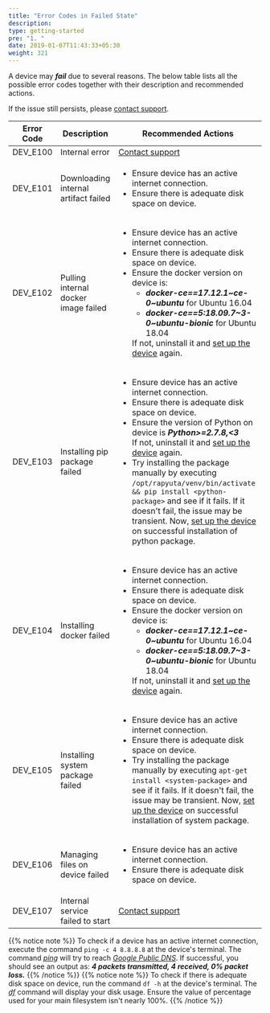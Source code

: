```yaml
---
title: "Error Codes in Failed State"
description:
type: getting-started
pre: "1. "
date: 2019-01-07T11:43:33+05:30
weight: 321
---
```

A device may ***fail*** due to several reasons. The below table
lists all the possible error codes together with their
description and recommended actions.

If the issue still persists, please <a href="#" onclick="javascript:FreshWidget.show();">contact support</a>.

| Error Code | Description | Recommended Actions |
| ---------- | ----------- | ----------------------- |
| DEV_E100 | Internal error | <a href="#" onclick="javascript:FreshWidget.show();">Contact support</a> |
| DEV_E101 | Downloading internal artifact failed | <ul><li>Ensure device has an active internet connection.</li><li>Ensure there is adequate disk space on device.</li></ul> |
| DEV_E102 | Pulling internal docker image failed | <ul><li>Ensure device has an active internet connection.</li><li>Ensure there is adequate disk space on device.</li><li>Ensure the docker version on device is:  <ul><li>***docker-ce==17.12.1~ce-0~ubuntu*** for Ubuntu 16.04</li><li>***docker-ce==5:18.09.7~3-0~ubuntu-bionic*** for Ubuntu 18.04</li></ul>If not, uninstall it and [set up the device](/getting-started/add-new-device/#setting-up-a-device) again.</li></ul> |
| DEV_E103 | Installing pip package failed | <ul><li>Ensure device has an active internet connection.</li><li>Ensure there is adequate disk space on device.</li><li>Ensure the version of Python on device is ***Python>=2.7.8,\<3***<br>If not, uninstall it and [set up the device](/getting-started/add-new-device/#setting-up-a-device) again.</li><li>Try installing the package manually by executing `/opt/rapyuta/venv/bin/activate && pip install <python-package>` and see if it fails. If it doesn't fail, the issue may be transient. Now, [set up the device](/getting-started/add-new-device/#setting-up-a-device) on successful installation of python package.</li></ul> |
| DEV_E104 | Installing docker failed | <ul><li>Ensure device has an active internet connection.</li><li>Ensure there is adequate disk space on device.</li><li>Ensure the docker version on device is:<ul><li>***docker-ce==17.12.1~ce-0~ubuntu*** for Ubuntu 16.04</li><li>***docker-ce==5:18.09.7~3-0~ubuntu-bionic*** for Ubuntu 18.04</li></ul>If not, uninstall it and [set up the device](/getting-started/add-new-device/#setting-up-a-device) again.</li></ul> |
| DEV_E105 | Installing system package failed | <ul><li>Ensure device has an active internet connection.</li><li>Ensure there is adequate disk space on device.</li><li>Try installing the package manually by executing `apt-get install <system-package>` and see if it fails. If it doesn't fail, the issue may be transient. Now, [set up the device](/getting-started/add-new-device/#setting-up-a-device) on successful installation of system package.</li></ul> |
| DEV_E106 | Managing files on device failed | <ul><li>Ensure device has an active internet connection.</li><li>Ensure there is adequate disk space on device.</li></ul> |
| DEV_E107 | Internal service failed to start | <a href="#" onclick="javascript:FreshWidget.show();">Contact support</a> |

{{% notice note %}}
To check if a device has an active internet connection, execute the command
`ping -c 4 8.8.8.8` at the device's terminal. The command
*[ping](https://linux.die.net/man/8/ping)* will try
to reach *[Google Public DNS](https://en.wikipedia.org/wiki/Google_Public_DNS)*.
If successful, you should see an output as:
***4 packets transmitted, 4 received, 0% packet loss.***
{{% /notice %}}
{{% notice note %}}
To check if there is adequate disk space on device, run the command `df -h`
at the device's terminal. The *[df](https://linux.die.net/man/1/df)* command
will display your disk usage. Ensure the value of percentage used for
your main filesystem isn't nearly 100%.
{{% /notice %}}